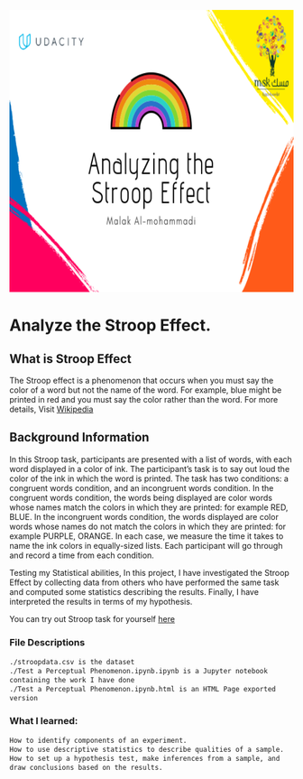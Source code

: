 <p align="center">
  <img src="header.png" width="700" height="500" />
</p>

# Analyze the Stroop Effect.
## What is Stroop Effect

The Stroop effect is a phenomenon that occurs when you must say the color of a word but not the name of the word. For example, blue might be printed in red and you must say the color rather than the word. For more details, Visit [Wikipedia](https://en.wikipedia.org/wiki/Stroop_effect)

## Background Information
In this Stroop task, participants are presented with a list of words, with each word displayed in a color of ink. The participant’s task is to say out loud the color of the ink in which the word is printed. The task has two conditions: a congruent words condition, and an incongruent words condition. In the congruent words condition, the words being displayed are color words whose names match the colors in which they are printed: for example RED, BLUE. In the incongruent words condition, the words displayed are color words whose names do not match the colors in which they are printed: for example PURPLE, ORANGE. In each case, we measure the time it takes to name the ink colors in equally-sized lists. Each participant will go through and record a time from each condition.

Testing my Statistical abilities, In this project, I have investigated the Stroop Effect by collecting data from others who have performed the same task and computed some statistics describing the results. Finally, I have interpreted the results in terms of my hypothesis.

You can try out Stroop task for yourself [here](https://faculty.washington.edu/chudler/java/ready.html)

### File Descriptions
    ./stroopdata.csv is the dataset
    ./Test a Perceptual Phenomenon.ipynb.ipynb is a Jupyter notebook containing the work I have done
    ./Test a Perceptual Phenomenon.ipynb.html is an HTML Page exported version

### What I learned:

    How to identify components of an experiment.
    How to use descriptive statistics to describe qualities of a sample.
    How to set up a hypothesis test, make inferences from a sample, and draw conclusions based on the results.
